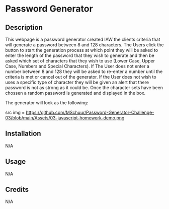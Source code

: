 
# Password Generator

## Description

This webpage is a password generator created IAW the clients criteria that will generate a password between 8 and 128 characters. The Users click the button to start the generation process at which point they will be asked to enter the length of the password that they wish to generate and then be asked which set of characters that they wish to use (Lower Case, Upper Case, Numbers and Special Characters). If The User does not enter a number between 8 and 128 they will be asked to re-enter a number until the criteria is met or cancel out of the generator. If the User does not wish to uses a specific type of character they will be given an alert that there password is not as strong as it could be. Once the character sets have been chossen a random password is generated and displayed in the box.

The generator will look as the following:

src img = https://github.com/MSchuur/Password-Generator-Challenge-03/blob/main/Assets/03-javascript-homework-demo.png



## Installation

N/A

## Usage

N/A

## Credits

N/A
